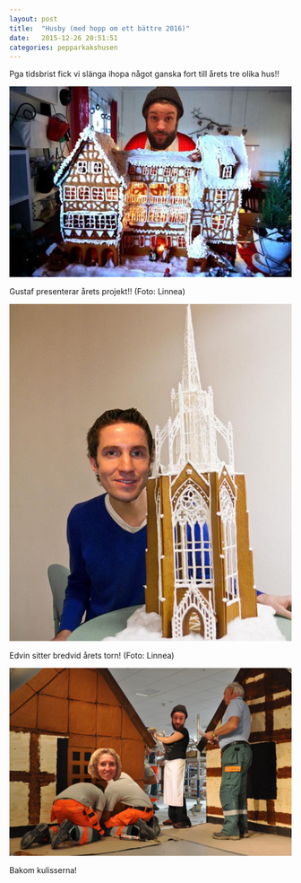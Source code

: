 ```yaml
---
layout: post
title:  "Husby (med hopp om ett bättre 2016)"
date:   2015-12-26 20:51:51
categories: pepparkakshusen
---
```


Pga tidsbrist fick vi slänga ihopa något ganska fort till årets tre olika hus!!

![Husby 1](/img/pepparkakshusen/2015/1.jpg)

Gustaf presenterar årets projekt!! (Foto: Linnea)

![Husby 2](/img/pepparkakshusen/2015/4.jpg)

Edvin sitter bredvid årets torn! (Foto: Linnea)

![Husby 3](/img/pepparkakshusen/2015/3.jpg)

Bakom kulisserna!

